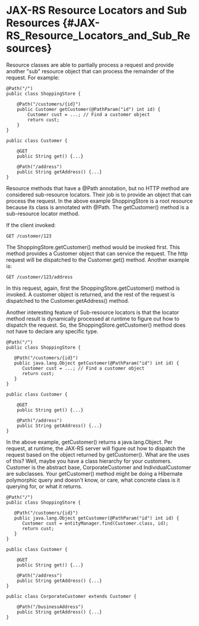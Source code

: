 JAX-RS Resource Locators and Sub Resources {#JAX-RS_Resource_Locators_and_Sub_Resources}
==========================================

Resource classes are able to partially process a request and provide
another "sub" resource object that can process the remainder of the
request. For example:

    @Path("/")
    public class ShoppingStore {

        @Path("/customers/{id}")
        public Customer getCustomer(@PathParam("id") int id) {
            Customer cust = ...; // Find a customer object
            return cust;
        }
    }

    public class Customer {
       
        @GET
        public String get() {...}

        @Path("/address")
        public String getAddress() {...}
    }

Resource methods that have a @Path annotation, but no HTTP method are
considered sub-resource locators. Their job is to provide an object that
can process the request. In the above example ShoppingStore is a root
resource because its class is annotated with @Path. The getCustomer()
method is a sub-resource locator method.

If the client invoked:

    GET /customer/123

The ShoppingStore.getCustomer() method would be invoked first. This
method provides a Customer object that can service the request. The http
request will be dispatched to the Customer.get() method. Another example
is:

    GET /customer/123/address

In this request, again, first the ShoppingStore.getCustomer() method is
invoked. A customer object is returned, and the rest of the request is
dispatched to the Customer.getAddress() method.

Another interesting feature of Sub-resource locators is that the locator
method result is dynamically processed at runtime to figure out how to
dispatch the request. So, the ShoppingStore.getCustomer() method does
not have to declare any specific type.

    @Path("/")
    public class ShoppingStore {

       @Path("/customers/{id}")
       public java.lang.Object getCustomer(@PathParam("id") int id) {
          Customer cust = ...; // Find a customer object
          return cust;
       }
    }

    public class Customer {
       
        @GET
        public String get() {...}

        @Path("/address")
        public String getAddress() {...}
    }

In the above example, getCustomer() returns a java.lang.Object. Per
request, at runtime, the JAX-RS server will figure out how to dispatch
the request based on the object returned by getCustomer(). What are the
uses of this? Well, maybe you have a class hierarchy for your customers.
Customer is the abstract base, CorporateCustomer and IndividualCustomer
are subclasses. Your getCustomer() method might be doing a Hibernate
polymorphic query and doesn't know, or care, what concrete class is it
querying for, or what it returns.

    @Path("/")
    public class ShoppingStore {

       @Path("/customers/{id}")
       public java.lang.Object getCustomer(@PathParam("id") int id) {
          Customer cust = entityManager.find(Customer.class, id);
          return cust;
       }
    }

    public class Customer {
       
        @GET
        public String get() {...}

        @Path("/address")
        public String getAddress() {...}
    }

    public class CorporateCustomer extends Customer {
       
        @Path("/businessAddress")
        public String getAddress() {...}
    }
